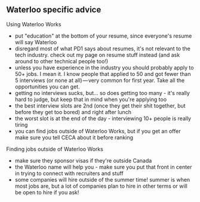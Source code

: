 ## Waterloo specific advice

Using Waterloo Works

- put "education" at the bottom of your resume, since everyone's resume will say Waterloo
- disregard most of what PD1 says about resumes, it's not relevant to the tech industry. check out my page on resume stuff instead (and ask around to other technical people too!)
- unless you have experience in the industry you should probably apply to 50+ jobs. I mean it. I know people that applied to 50 and got fewer than 5 interviews (or none at all) — very common for first year. Take all the opportunities you can get.
- getting no interviews sucks, but... so does getting too many - it's really hard to judge, but keep that in mind when you're applying too
- the best interview slots are 2nd (once they get their shit together, but before they get too bored) and right after lunch
- the worst slot is at the end of the day - interviewing 10+ people is really tiring
- you can find jobs outside of Waterloo Works, but if you get an offer make sure you tell CECA about it before ranking


Finding jobs outside of Waterloo Works

- make sure they sponsor visas if they're outside Canada
- the Waterloo name will help you - make sure you put that front in center in trying to connect with recruiters and stuff
- some companies will hire outside of the summer time! summer is when most jobs are, but a lot of companies plan to hire in other terms or will be open to hire if you ask!
